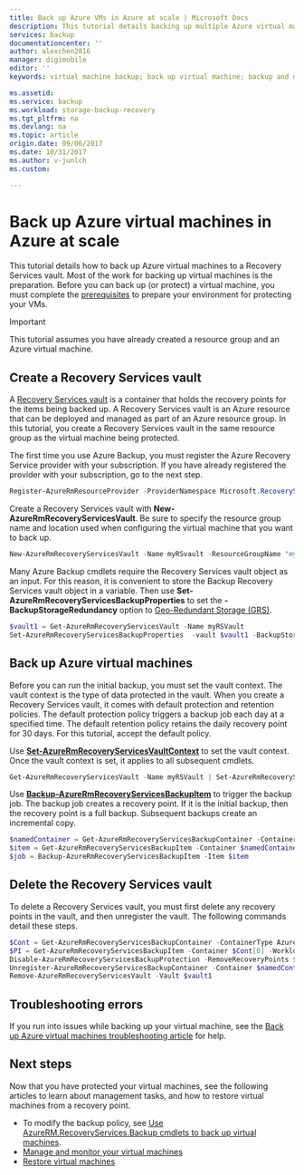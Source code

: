 ```yaml
---
title: Back up Azure VMs in Azure at scale | Microsoft Docs
description: This tutorial details backing up multiple Azure virtual machines to a Recovery Services vault.
services: backup
documentationcenter: ''
author: alexchen2016
manager: digimobile
editor: ''
keywords: virtual machine backup; back up virtual machine; backup and disaster recovery

ms.assetid: 
ms.service: backup
ms.workload: storage-backup-recovery
ms.tgt_pltfrm: na
ms.devlang: na
ms.topic: article
origin.date: 09/06/2017
ms.date: 10/31/2017
ms.author: v-junlch
ms.custom:

---
```

# Back up Azure virtual machines in Azure at scale

This tutorial details how to back up Azure virtual machines to a Recovery Services vault. Most of the work for backing up virtual machines is the preparation. Before you can back up (or protect) a virtual machine, you must complete the [prerequisites](backup-azure-arm-vms-prepare.md) to prepare your environment for protecting your VMs. 

> [!IMPORTANT]
> This tutorial assumes you have already created a resource group and an Azure virtual machine.

## Create a Recovery Services vault

A [Recovery Services vault](backup-azure-recovery-services-vault-overview.md) is a container that holds the recovery points for the items being backed up. A Recovery Services vault is an Azure resource that can be deployed and managed as part of an Azure resource group. In this tutorial, you create a Recovery Services vault in the same resource group as the virtual machine being protected.


The first time you use Azure Backup, you must register the Azure Recovery Service provider with your subscription. If you have already registered the provider with your subscription, go to the next step.

```powershell
Register-AzureRmResourceProvider -ProviderNamespace Microsoft.RecoveryServices
```

Create a Recovery Services vault with **New-AzureRmRecoveryServicesVault**. Be sure to specify the resource group name and location used when configuring the virtual machine that you want to back up. 

```powershell
New-AzureRmRecoveryServicesVault -Name myRSvault -ResourceGroupName "myResourceGroup" -Location "chinanorth"
```

Many Azure Backup cmdlets require the Recovery Services vault object as an input. For this reason, it is convenient to store the Backup Recovery Services vault object in a variable. Then use **Set-AzureRmRecoveryServicesBackupProperties** to set the **-BackupStorageRedundancy** option to [Geo-Redundant Storage (GRS)](../storage/common/storage-redundancy.md#geo-redundant-storage). 

```powershell
$vault1 = Get-AzureRmRecoveryServicesVault -Name myRSVault
Set-AzureRmRecoveryServicesBackupProperties  -vault $vault1 -BackupStorageRedundancy GeoRedundant
```

## Back up Azure virtual machines

Before you can run the initial backup, you must set the vault context. The vault context is the type of data protected in the vault. When you create a Recovery Services vault, it comes with default protection and retention policies. The default protection policy triggers a backup job each day at a specified time. The default retention policy retains the daily recovery point for 30 days. For this tutorial, accept the default policy. 

Use **[Set-AzureRmRecoveryServicesVaultContext](https://docs.microsoft.com/powershell/module/azurerm.recoveryservices/set-azurermrecoveryservicesvaultcontext)** to set the vault context. Once the vault context is set, it applies to all subsequent cmdlets. 

```powershell
Get-AzureRmRecoveryServicesVault -Name myRSVault | Set-AzureRmRecoveryServicesVaultContext
```

Use **[Backup-AzureRmRecoveryServicesBackupItem](https://docs.microsoft.com/powershell/module/azurerm.recoveryservices.backup/backup-azurermrecoveryservicesbackupitem)** to trigger the backup job. The backup job creates a recovery point. If it is the initial backup, then the recovery point is a full backup. Subsequent backups create an incremental copy.

```powershell
$namedContainer = Get-AzureRmRecoveryServicesBackupContainer -ContainerType AzureVM -Status Registered -FriendlyName "V2VM"
$item = Get-AzureRmRecoveryServicesBackupItem -Container $namedContainer -WorkloadType AzureVM
$job = Backup-AzureRmRecoveryServicesBackupItem -Item $item
```

## Delete the Recovery Services vault

To delete a Recovery Services vault, you must first delete any recovery points in the vault, and then unregister the vault. The following commands detail these steps. 


```powershell
$Cont = Get-AzureRmRecoveryServicesBackupContainer -ContainerType AzureVM -Status Registered
$PI = Get-AzureRmRecoveryServicesBackupItem -Container $Cont[0] -WorkloadType AzureVm
Disable-AzureRmRecoveryServicesBackupProtection -RemoveRecoveryPoints $PI[0]
Unregister-AzureRmRecoveryServicesBackupContainer -Container $namedContainer
Remove-AzureRmRecoveryServicesVault -Vault $vault1
```

## Troubleshooting errors
If you run into issues while backing up your virtual machine, see the [Back up Azure virtual machines troubleshooting article](backup-azure-vms-troubleshoot.md) for help.

## Next steps
Now that you have protected your virtual machines, see the following articles to learn about management tasks, and how to restore virtual machines from a recovery point.

- To modify the backup policy, see [Use AzureRM.RecoveryServices.Backup cmdlets to back up virtual machines](backup-azure-vms-automation.md#create-a-protection-policy).
- [Manage and monitor your virtual machines](backup-azure-manage-vms.md)
- [Restore virtual machines](backup-azure-arm-restore-vms.md)

